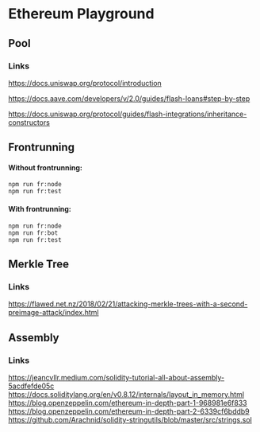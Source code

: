 # Ethereum Playground

## Pool

### Links

https://docs.uniswap.org/protocol/introduction

https://docs.aave.com/developers/v/2.0/guides/flash-loans#step-by-step

https://docs.uniswap.org/protocol/guides/flash-integrations/inheritance-constructors

## Frontrunning

#### Without frontrunning:

```
npm run fr:node
npm run fr:test
```

#### With frontrunning:

```
npm run fr:node
npm run fr:bot
npm run fr:test
```

## Merkle Tree

### Links

https://flawed.net.nz/2018/02/21/attacking-merkle-trees-with-a-second-preimage-attack/index.html

## Assembly

### Links

https://jeancvllr.medium.com/solidity-tutorial-all-about-assembly-5acdfefde05c
https://docs.soliditylang.org/en/v0.8.12/internals/layout_in_memory.html
https://blog.openzeppelin.com/ethereum-in-depth-part-1-968981e6f833
https://blog.openzeppelin.com/ethereum-in-depth-part-2-6339cf6bddb9
https://github.com/Arachnid/solidity-stringutils/blob/master/src/strings.sol
